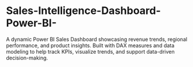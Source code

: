 # Sales-Intelligence-Dashboard-Power-BI-
A dynamic Power BI Sales Dashboard showcasing revenue trends, regional performance, and product insights. Built with DAX measures and data modeling to help track KPIs, visualize trends, and support data-driven decision-making.
